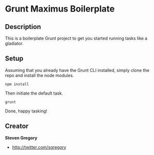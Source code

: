 Grunt Maximus Boilerplate
====================

## Description

This is a boilerplate Grunt project to get you started running tasks like a gladiator.

## Setup

Assuming that you already have the Grunt CLI installed, simply clone the repo and install the node modules.

    npm install

Then initiate the default task.

    grunt

Done, happy tasking!

## Creator

**Steven Gregory**

- <http://twitter.com/sgregory>